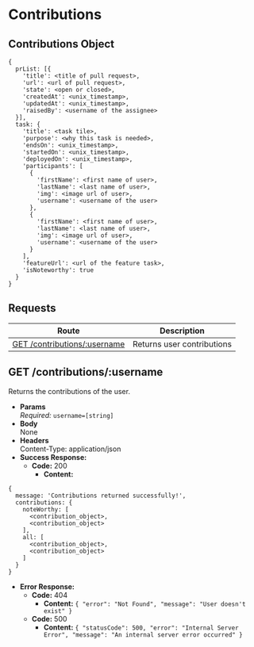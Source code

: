 # Contributions

## Contributions Object

```
{
  prList: [{
    'title': <title of pull request>,
    'url': <url of pull request>,
    'state': <open or closed>,
    'createdAt': <unix_timestamp>,
    'updatedAt': <unix_timestamp>,
    'raisedBy': <username of the assignee>
  }],
  task: {
    'title': <task tile>,
    'purpose': <why this task is needed>,
    'endsOn': <unix_timestamp>,
    'startedOn': <unix_timestamp>,
    'deployedOn': <unix_timestamp>,
    'participants': [
      {
        'firstName': <first name of user>,
        'lastName': <last name of user>,
        'img': <image url of user>,
        'username': <username of the user>
      },
      {
        'firstName': <first name of user>,
        'lastName': <last name of user>,
        'img': <image url of user>,
        'username': <username of the user>
      }
    ],
    'featureUrl': <url of the feature task>,
    'isNoteworthy': true
  }
}
```

## **Requests**

|                           Route                            |        Description         |
| :--------------------------------------------------------: | :------------------------: |
| [GET /contributions/:username](#get-contributionsusername) | Returns user contributions |

## **GET /contributions/:username**

Returns the contributions of the user.

- **Params**  
  _Required:_ `username=[string]`
- **Body**  
  None
- **Headers**  
  Content-Type: application/json
- **Success Response:**
  - **Code:** 200
    - **Content:**

```
{
  message: 'Contributions returned successfully!',
  contributions: {
    noteWorthy: [
      <contribution_object>,
      <contribution_object>
    ],
    all: [
      <contribution_object>,
      <contribution_object>
    ]
  }
}
```

- **Error Response:**
  - **Code:** 404
    - **Content:** `{ "error": "Not Found", "message": "User doesn't exist" }`
  - **Code:** 500
    - **Content:** `{ "statusCode": 500, "error": "Internal Server Error", "message": "An internal server error occurred" }`
